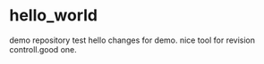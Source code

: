 # hello_world
demo repository
test hello changes for demo. nice tool for revision controll.good one.

